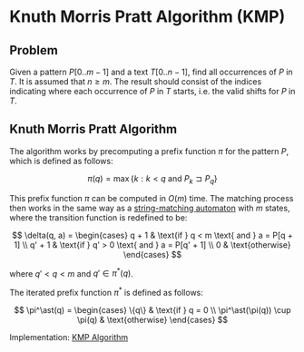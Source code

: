 # Knuth Morris Pratt Algorithm (KMP)

## Problem

Given a pattern $P[0..m-1]$ and a text $T[0..n-1]$, find all occurrences of $P$ in $T$. It is assumed that $n \geq m$. The result should consist of the indices indicating where each occurrence of $P$ in $T$ starts, i.e. the valid shifts for $P$ in $T$.

## Knuth Morris Pratt Algorithm

The algorithm works by precomputing a prefix function $\pi$ for the pattern $P$, which is defined as follows:

$$
\pi(q) = \max \lbrace k : k < q \text{ and } P_k \sqsupset P_q \rbrace
$$

This prefix function $\pi$ can be computed in $O(m)$ time. The matching process then works in the same way as a [string-matching automaton](https://github.com/pl3onasm/CLRS/tree/main/algorithms/string-matching/finite-automata) with $m$ states, where the transition function is redefined to be:

$$
\delta(q, a) = \begin{cases}
q + 1 & \text{if } q < m \text{ and } a = P[q + 1] \\
q' + 1 & \text{if } q' > 0 \text{ and } a = P[q' + 1] \\
0 & \text{otherwise}
\end{cases}
$$

where $q' < q < m$ and $q' \in \pi^\ast(q)$.

The iterated prefix function $\pi^\ast$ is defined as follows:

$$
\pi^\ast(q) = \begin{cases}
\{q\} & \text{if } q = 0 \\
\pi^\ast(\pi(q)) \cup \pi(q) & \text{otherwise}
\end{cases}
$$

Implementation: [KMP Algorithm](https://github.com/pl3onasm/AADS/blob/main/algorithms/string-matching/knuth-morris-pratt/kmp.c)

